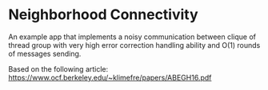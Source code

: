# Neighborhood Connectivity
An example app that implements a noisy communication between clique of thread group with very high error correction handling ability and O(1) rounds of messages sending.

Based on the following article:
https://www.ocf.berkeley.edu/~klimefre/papers/ABEGH16.pdf
